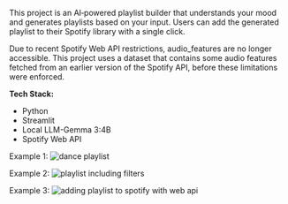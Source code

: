 This project is an AI‑powered playlist builder that understands your mood and generates playlists based on your input. Users can add the generated playlist to their Spotify library with a single click. 

Due to recent Spotify Web API restrictions, audio_features are no longer accessible.
This project uses a dataset that contains some audio features fetched from an earlier version of the Spotify API, before these limitations were enforced.

__Tech Stack:__ <br>
- Python
- Streamlit
- Local LLM-Gemma 3:4B
- Spotify Web API


Example 1:
![dance playlist](https://github.com/user-attachments/assets/99eecde5-1acd-43b5-a88b-fb92db166e61)

Example 2:
![playlist including filters](https://github.com/user-attachments/assets/a5a36a4e-5c06-4633-a516-6696b28eae22)

Example 3:
![adding playlist to spotify with web api](https://github.com/user-attachments/assets/c80e38ac-36d9-49a4-878d-4015270272b5)


